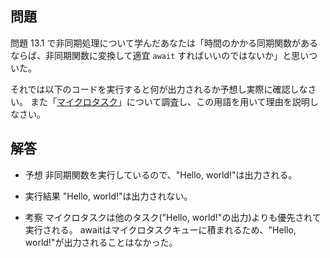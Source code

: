 ## 問題

問題 13.1 で非同期処理について学んだあなたは「時間のかかる同期関数があるならば、非同期関数に変換して適宜 `await` すればいいのではないか」と思いついた。

それでは以下のコードを実行すると何が出力されるか予想し実際に確認しなさい。
また「[マイクロタスク](https://developer.mozilla.org/ja/docs/Web/API/HTML_DOM_API/Microtask_guide)」について調査し、この用語を用いて理由を説明しなさい。

## 解答

- 予想
  非同期関数を実行しているので、"Hello, world!"は出力される。

- 実行結果
  "Hello, world!"は出力されない。

- 考察
  マイクロタスクは他のタスク("Hello, world!"の出力)よりも優先されて実行される。
  awaitはマイクロタスクキューに積まれるため、"Hello, world!"が出力されることはなかった。
